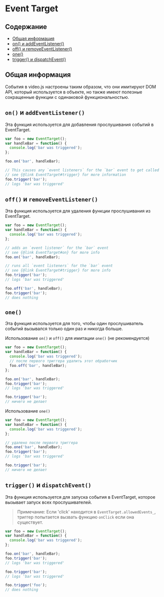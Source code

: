 # Event Target

## Содержание

* [Общая информация](#overview)
* [on() и addEventListener()](#on-and-addeventlistener)
* [off() и removeEventListener()](#off-and-removeeventlistener)
* [one()](#one)
* [trigger() и dispatchEvent()](#trigger-and-dispatchevent)

## Общая информация

События в video.js настроены таким образом, что они имитируют DOM API, который используется в объекте, но также имеют полезные сокращенные функции с одинаковой функциональностью.

## `on()` и `addEventListener()`

Эта функция используется для добавления прослушивания событий в EventTarget.

```js
var foo = new EventTarget();
var handleBar = function() {
  console.log('bar was triggered');
};

foo.on('bar', handleBar);

// This causes any `event listeners` for the `bar` event to get called
// see {@link EventTarget#trigger} for more information
foo.trigger('bar');
// logs 'bar was triggered'
```

## `off()` и `removeEventListener()`

Эта функция используется для удаления функции прослушивания из EventTarget.

```js
var foo = new EventTarget();
var handleBar = function() {
  console.log('bar was triggered');
};

// adds an `event listener` for the `bar` event
// see {@link EventTarget#on} for more info
foo.on('bar', handleBar);

// runs all `event listeners` for the `bar` event
// see {@link EventTarget#trigger} for more info
foo.trigger('bar');
// logs 'bar was triggered'

foo.off('bar', handleBar);
foo.trigger('bar');
// does nothing
```

## `one()`

Эта функция используется для того, чтобы один прослушиватель событий вызывался только один раз и никогда больше.

Использование `on()` и `off()` для имитации `one()` (не рекомендуется)

```js
var foo = new EventTarget();
var handleBar = function() {
  console.log('bar was triggered');
  // после первого триггера удалить этот обработчик
  foo.off('bar', handleBar);
};

foo.on('bar', handleBar);
foo.trigger('bar');
// logs 'bar was triggered'

foo.trigger('bar');
// ничего не делает
```

Использование `one()`

```js
var foo = new EventTarget();
var handleBar = function() {
  console.log('bar was triggered');
};

// удалено после первого триггера
foo.one('bar', handleBar);
foo.trigger('bar');
// logs 'bar was triggered'

foo.trigger('bar');
// ничего не делает
```

## `trigger()` и `dispatchEvent()`

Эта функция используется для запуска события в EventTarget, которое вызывает запуск всех прослушивателей.

> Примечание: Если 'click' находится в `EventTarget.allowedEvents_`, триггер попытается вызвать функцию
>       `onClick`  если она существует.

```js
var foo = new EventTarget();
var handleBar = function() {
  console.log('bar was triggered');
};

foo.on('bar', handleBar);
foo.trigger('bar');
// logs 'bar was triggered'

foo.trigger('bar');
// logs 'bar was triggered'

foo.trigger('foo');
// does nothing
```
